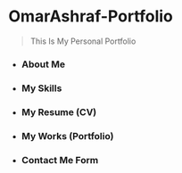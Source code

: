 # OmarAshraf-Portfolio

> This Is My Personal Portfolio

- ### About Me
- ### My Skills
- ### My Resume (CV)
- ### My Works (Portfolio)
- ### Contact Me Form
